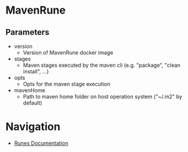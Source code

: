 # MavenRune

## Parameters
* version
    * Version of MavenRune docker image
* stages
    * Maven stages executed by the maven cli (e.g. "package", "clean install", ...)
* opts
    * Opts for the maven stage execution
* mavenHome
    * Path to maven home folder on host operation system ("~/.m2" by default)

# Navigation
* [Runes Documentation](./README.md)
